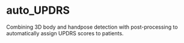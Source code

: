 # auto_UPDRS
Combining 3D body and handpose detection with post-processing to automatically assign UPDRS scores to patients.
